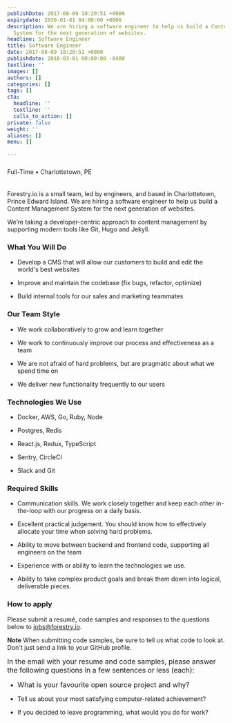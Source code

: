 ```yaml
---
publishDate: 2017-08-09 10:20:51 +0000
expirydate: 2030-01-01 04:00:00 +0000
description: We are hiring a software engineer to help us build a Content Management
  System for the next generation of websites.
headline: Software Engineer
title: Software Engineer
date: 2017-08-09 10:20:51 +0000
publishdate: 2018-03-01 00:00:00 -0400
textline: ''
images: []
authors: []
categories: []
tags: []
cta:
  headline: ''
  textline: ''
  calls_to_action: []
private: false
weight: ''
aliases: []
menu: []

---
```

<div style="padding: 10px 0 20px 0; color: #222;">
Full-Time • Charlottetown, PE
</div>

Forestry.io is a small team, led by engineers, and based in Charlottetown, Prince Edward Island. We are hiring a software engineer to help us build a Content Management System for the next generation of websites.

We’re taking a developer-centric approach to content management by supporting modern tools like Git, Hugo and Jekyll.

### What You Will Do

* Develop a CMS that will allow our customers to build and edit the world's best websites

* Improve and maintain the codebase (fix bugs, refactor, optimize)

* Build internal tools for our sales and marketing teammates

### Our Team Style

* We work collaboratively to grow and learn together

* We work to continuously improve our process and effectiveness as a team

* We are not afraid of hard problems, but are pragmatic about what we spend time on

* We deliver new functionality frequently to our users

### Technologies We Use

* Docker, AWS, Go, Ruby, Node

* Postgres, Redis

* React.js, Redux, TypeScript

* Sentry, CircleCI

* Slack and Git

### Required Skills

* Communication skills. We work closely together and keep each other in-the-loop with our progress on a daily basis.

* Excellent practical judgement. You should know how to effectively allocate your time when solving hard problems.

* Ability to move between backend and frontend code, supporting all engineers on the team

* Experience with or ability to learn the technologies we use.

* Ability to take complex product goals and break them down into logical, deliverable pieces.

### How to apply

Please submit a resumé, code samples and responses to the questions below to [jobs@forestry.io](mailto:jobs@forestry.io).

**Note**
When submitting code samples, be sure to tell us what code to look at. Don't just send a link to your GitHub profile.

<span style="font-size: 1rem;">In the email with your resume and code samples, please answer the following questions in a few sentences or less (each):</span>

* <span style="font-size: 1rem;">What is your favourite open source project and why?</span>

* Tell us about your most satisfying computer-related achievement?

* If you decided to leave programming, what would you do for work?

